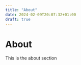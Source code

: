 ```yaml
---
title: "About"
date: 2024-02-09T20:07:32+01:00
draft: true
---
```

# About
This is the about section
